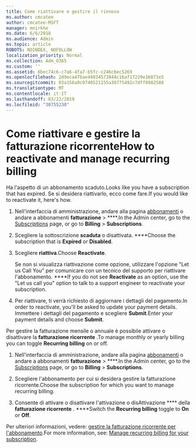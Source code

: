```yaml
---
title: Come riattivare e gestire il rinnovo
ms.author: cmcatee
author: cmcatee-MSFT
manager: mnirkhe
ms.date: 6/6/2018
ms.audience: Admin
ms.topic: article
ROBOTS: NOINDEX, NOFOLLOW
localization_priority: Normal
ms.collection: Adm_O365
ms.custom: ''
ms.assetid: 6bec74c6-c7a6-4fa7-b5fc-c246c6ec5269
ms.openlocfilehash: 2d9eca47bae44034573844c16af17229e16871e5
ms.sourcegitcommit: 03a156a9c9740521155a30775492c7dff0982588
ms.translationtype: MT
ms.contentlocale: it-IT
ms.lasthandoff: 03/22/2019
ms.locfileid: "30755230"
---
```

# <a name="how-to-reactivate-and-manage-recurring-billing"></a><span data-ttu-id="04cf1-102">Come riattivare e gestire la fatturazione ricorrente</span><span class="sxs-lookup"><span data-stu-id="04cf1-102">How to reactivate and manage recurring billing</span></span>

<span data-ttu-id="04cf1-103">Ha l'aspetto di un abbonamento scaduto.</span><span class="sxs-lookup"><span data-stu-id="04cf1-103">Looks like you have a subscription that has expired.</span></span> <span data-ttu-id="04cf1-104">Se si desidera riattivarlo, ecco come fare.</span><span class="sxs-lookup"><span data-stu-id="04cf1-104">If you would like to reactivate it, here's how.</span></span>
  
1. <span data-ttu-id="04cf1-105">Nell'interfaccia di amministrazione, andare alla pagina [abbonamenti](https://go.microsoft.com/fwlink/p/?linkid=842054) o andare a abbonamenti **fatturazione** \> \*\*\*\*.</span><span class="sxs-lookup"><span data-stu-id="04cf1-105">In the Admin center, go to the [Subscriptions](https://go.microsoft.com/fwlink/p/?linkid=842054) page, or go to **Billing** \> **Subscriptions**.</span></span>
    
2. <span data-ttu-id="04cf1-106">Scegliere la sottoscrizione **scaduta** o disattivata. \*\*\*\*</span><span class="sxs-lookup"><span data-stu-id="04cf1-106">Choose the subscription that is **Expired** or **Disabled**.</span></span>
    
3. <span data-ttu-id="04cf1-107">Scegliere **riattiva**.</span><span class="sxs-lookup"><span data-stu-id="04cf1-107">Choose **Reactivate**.</span></span>
    
    <span data-ttu-id="04cf1-108">Se non si visualizza riattivazione come opzione, utilizzare l'opzione "Let us Call You" per comunicare con un tecnico del supporto per riattivare l'abbonamento. \*\*\*\*</span><span class="sxs-lookup"><span data-stu-id="04cf1-108">If you do not see **Reactivate** as an option, use the "Let us call you" option to talk to a support engineer to reactivate your subscription.</span></span> 
    
4. <span data-ttu-id="04cf1-109">Per riattivare, ti verrà richiesto di aggiornare i dettagli del pagamento.</span><span class="sxs-lookup"><span data-stu-id="04cf1-109">In order to reactivate, you'll be asked to update your payment details.</span></span> <span data-ttu-id="04cf1-110">Immettere i dettagli del pagamento e scegliere **Submit**.</span><span class="sxs-lookup"><span data-stu-id="04cf1-110">Enter your payment details and choose **Submit**.</span></span>
    
<span data-ttu-id="04cf1-111">Per gestire la fatturazione mensile o annuale è possibile attivare o disattivare la **fatturazione ricorrente** .</span><span class="sxs-lookup"><span data-stu-id="04cf1-111">To manage monthly or yearly billing you can toggle **Recurring billing** on or off.</span></span> 
  
1. <span data-ttu-id="04cf1-112">Nell'interfaccia di amministrazione, andare alla pagina [abbonamenti](https://go.microsoft.com/fwlink/p/?linkid=842054) o andare a abbonamenti **fatturazione** \> \*\*\*\*.</span><span class="sxs-lookup"><span data-stu-id="04cf1-112">In the Admin center, go to the [Subscriptions](https://go.microsoft.com/fwlink/p/?linkid=842054) page, or go to **Billing** \> **Subscriptions**.</span></span>
    
2. <span data-ttu-id="04cf1-113">Scegliere l'abbonamento per cui si desidera gestire la fatturazione ricorrente.</span><span class="sxs-lookup"><span data-stu-id="04cf1-113">Choose the subscription for which you want to manage recurring billing.</span></span>
    
3. <span data-ttu-id="04cf1-114">Consente di attivare o disattivare l'attivazione o disAttivazione \*\*\*\* della **fatturazione ricorrente** . \*\*\*\*</span><span class="sxs-lookup"><span data-stu-id="04cf1-114">Switch the **Recurring billing** toggle to **On** or **Off**.</span></span>
    
<span data-ttu-id="04cf1-115">Per ulteriori informazioni, vedere: [gestire la fatturazione ricorrente per l'abbonamento](https://support.office.com/article/8d83b530-f4ca-47f6-a666-e5791cbacc7e).</span><span class="sxs-lookup"><span data-stu-id="04cf1-115">For more information, see: [Manage recurring billing for your subscription](https://support.office.com/article/8d83b530-f4ca-47f6-a666-e5791cbacc7e).</span></span>
  

